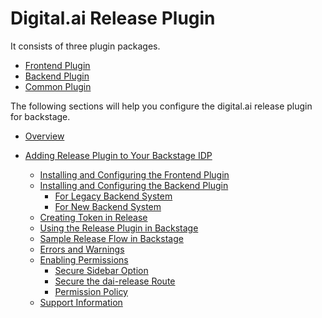 # Digital.ai Release Plugin

It consists of three plugin packages.

* [Frontend Plugin](https://github.com/digital-ai/backstage-release/tree/main/plugins/dai-release)
* [Backend Plugin](https://github.com/digital-ai/backstage-release/tree/main/plugins/dai-release-backend)
* [Common Plugin](https://github.com/digital-ai/backstage-release/tree/main/plugins/dai-release-common)

The following sections will help you configure the digital.ai release plugin for backstage.

* [Overview](https://docs.digital.ai/bundle/devops-release-version-v.24.1/page/release/concept/release-backstage-overview.html)
* [Adding Release Plugin to Your Backstage IDP](https://docs.digital.ai/bundle/devops-release-version-v.24.1/page/release/concept/release-backstage-plugin.html)

    * [Installing and Configuring the Frontend Plugin](https://docs.digital.ai/bundle/devops-release-version-v.24.1/page/release/concept/release-backstage-plugin.html#installing-and-configuring-the-frontend-plugin)
    * [Installing and Configuring the Backend Plugin](https://docs.digital.ai/bundle/devops-release-version-v.24.1/page/release/concept/release-backstage-plugin.html#installing-and-configuring-the-backend-plugin)
        * [For Legacy Backend System](https://docs.digital.ai/bundle/devops-release-version-v.24.1/page/release/concept/release-backstage-plugin.html#for-legacy-backend-system)
        * [For New Backend System](https://docs.digital.ai/bundle/devops-release-version-v.24.1/page/release/concept/release-backstage-plugin.html#for-new-backend-system)
    * [Creating Token in Release](https://docs.digital.ai/bundle/devops-release-version-v.24.1/page/release/concept/release-backstage-plugin.html#creating-token-in-release)
    * [Using the Release Plugin in Backstage](https://docs.digital.ai/bundle/devops-release-version-v.24.1/page/release/concept/release-backstage-plugin.html#using-the-release-plugin-in-backstage)
    * [Sample Release Flow in Backstage](https://docs.digital.ai/bundle/devops-release-version-v.24.1/page/release/concept/release-backstage-plugin.html#sample-release-flow-in-backstage)
    * [Errors and Warnings](https://docs.digital.ai/bundle/devops-release-version-v.24.1/page/release/concept/release-backstage-plugin.html#errors-and-warnings)
    * [Enabling Permissions](https://docs.digital.ai/bundle/devops-release-version-v.24.1/page/release/concept/release-backstage-plugin.html#enabling-permissions)
        * [Secure Sidebar Option](https://docs.digital.ai/bundle/devops-release-version-v.24.1/page/release/concept/release-backstage-plugin.html#secure-sidebar-option)
        * [Secure the dai-release Route](https://docs.digital.ai/bundle/devops-release-version-v.24.1/page/release/concept/release-backstage-plugin.html#secure-the-dai-release-route)
        * [Permission Policy](https://docs.digital.ai/bundle/devops-release-version-v.24.1/page/release/concept/release-backstage-plugin.html#permission-policy)
    * [Support Information](https://docs.digital.ai/bundle/devops-release-version-v.24.1/page/release/concept/release-backstage-plugin.html#support-information)
